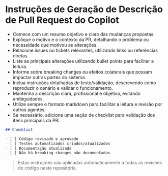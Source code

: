 # Instruções de Geração de Descrição de Pull Request do Copilot

- Comece com um resumo objetivo e claro das mudanças propostas.
- Explique o motivo e o contexto da PR, detalhando o problema ou necessidade que motivou as alterações.
- Relacione issues ou tickets relevantes, utilizando links ou referências diretas.
- Liste as principais alterações utilizando bullet points para facilitar a leitura.
- Informe sobre breaking changes ou efeitos colaterais que possam impactar outras partes do sistema.
- Inclua instruções detalhadas de teste/validação, descrevendo como reproduzir o cenário e validar o funcionamento.
- Mantenha a descrição clara, profissional e objetiva, evitando ambiguidades.
- Utilize sempre o formato markdown para facilitar a leitura e revisão por outros agentes.
- Se necessário, adicione uma seção de checklist para validação dos itens principais da PR:

```markdown
## Checklist

- [ ] Código revisado e aprovado
- [ ] Testes automatizados criados/atualizados
- [ ] Documentação atualizada
- [ ] Não há breaking changes não documentadas
```

> Estas instruções são aplicadas automaticamente a todas as revisões de código neste repositório.
